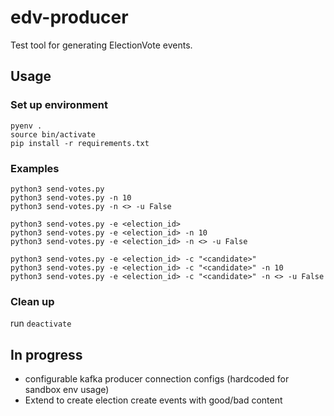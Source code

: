 # edv-producer

Test tool for generating ElectionVote events.

## Usage  


### Set up environment 

```
pyenv .
source bin/activate
pip install -r requirements.txt
```


### Examples

```
python3 send-votes.py
python3 send-votes.py -n 10
python3 send-votes.py -n <> -u False
```

```
python3 send-votes.py -e <election_id>
python3 send-votes.py -e <election_id> -n 10
python3 send-votes.py -e <election_id> -n <> -u False
```

```
python3 send-votes.py -e <election_id> -c "<candidate>"
python3 send-votes.py -e <election_id> -c "<candidate>" -n 10
python3 send-votes.py -e <election_id> -c "<candidate>" -n <> -u False
```

### Clean up

run `deactivate`



## In progress
- configurable kafka producer connection configs (hardcoded for sandbox env usage)
- Extend to create election create events with good/bad content 